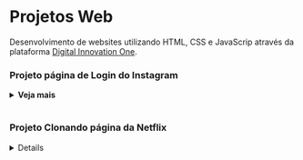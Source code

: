 # Projetos Web 
Desenvolvimento de websites utilizando HTML, CSS e JavaScrip através da plataforma <a href="https://web.digitalinnovation.one/">Digital Innovation One<a/>.

### Projeto página de Login do Instagram
<details> 
  <summary><strong>Veja mais</strong></summary>
  
  <br >

  Repositório voltado para a aula da Digital Innovation One onde foi estudado o conceito de Flexbox e responsividade para recriar a interface de login do instagram.

  ## 💻Linguagens utilizadas:
  - HTML

  - CSS

  <h3 align="center">Resultado 🚀<h3>

  <div align="center">
    <img src="/instagram/img/result.png" alt="Interface de Login do Instagram"/>
  </div>
</details>

#
    
### Projeto Clonando página da Netflix
<details> 
  <summary><strong>Veja mais</strong></summary>
  
  <br >
  
  Repositório voltado para a aula da Digital Innovation One imitando a página da netflix com um leve toque de nostalgia. Foram estudos os conceitos de: 
  - Estrutura de layout com containers e variáveis
  - Flexbox 
  - Responsividade 
  - Utilização do plugin jquery 

  ## 💻Linguagens utilizadas:
  - HTML
  - CSS
  - JS
  - Plugin JQuery: <a href="https://owlcarousel2.github.io/OwlCarousel2/">Owl Carousel</a>

  <h3 align="center">Resultado 📽<h3>

  <div align="center">
    <img src="/img/resultado.gif" alt="Interface da página"/>
  </div>
</details> 
